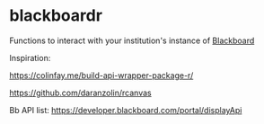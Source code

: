 # blackboardr

Functions to interact with your institution's instance of [Blackboard](https://www.blackboard.com/)

Inspiration:

https://colinfay.me/build-api-wrapper-package-r/

https://github.com/daranzolin/rcanvas

Bb API list: https://developer.blackboard.com/portal/displayApi